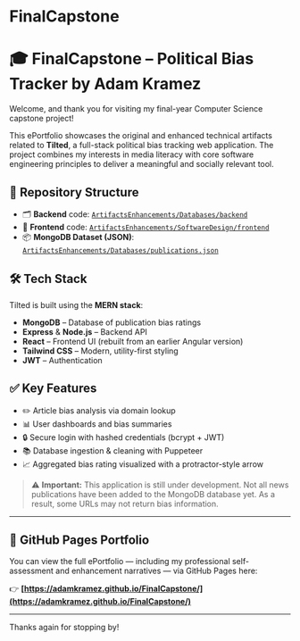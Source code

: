 # FinalCapstone

# 🎓 FinalCapstone – Political Bias Tracker by Adam Kramez

Welcome, and thank you for visiting my final-year Computer Science capstone project!

This ePortfolio showcases the original and enhanced technical artifacts related to **Tilted**, a full-stack political bias tracking web application. The project combines my interests in media literacy with core software engineering principles to deliver a meaningful and socially relevant tool.

## 📁 Repository Structure

- 🗂️ **Backend** code: [`ArtifactsEnhancements/Databases/backend`](./ArtifactsEnhancements/Databases/backend)
- 🎨 **Frontend** code: [`ArtifactsEnhancements/SoftwareDesign/frontend`](./ArtifactsEnhancements/SoftwareDesign/frontend)
- 📦 **MongoDB Dataset (JSON)**: [`ArtifactsEnhancements/Databases/publications.json`](./ArtifactsEnhancements/Databases/political_bias_tracker.publications.json) 

## 🛠️ Tech Stack

Tilted is built using the **MERN stack**:
- **MongoDB** – Database of publication bias ratings
- **Express** & **Node.js** – Backend API
- **React** – Frontend UI (rebuilt from an earlier Angular version)
- **Tailwind CSS** – Modern, utility-first styling
- **JWT** – Authentication

## ✅ Key Features

- ✏️ Article bias analysis via domain lookup
- 📊 User dashboards and bias summaries
- 🔒 Secure login with hashed credentials (bcrypt + JWT)
- 📚 Database ingestion & cleaning with Puppeteer
- 📈 Aggregated bias rating visualized with a protractor-style arrow

> ⚠️ **Important:** This application is still under development. Not all news publications have been added to the MongoDB database yet. As a result, some URLs may not return bias information.

---

## 🔗 GitHub Pages Portfolio

You can view the full ePortfolio — including my professional self-assessment and enhancement narratives — via GitHub Pages here:

👉 **[https://adamkramez.github.io/FinalCapstone/](https://adamkramez.github.io/FinalCapstone/)**

---

Thanks again for stopping by!
